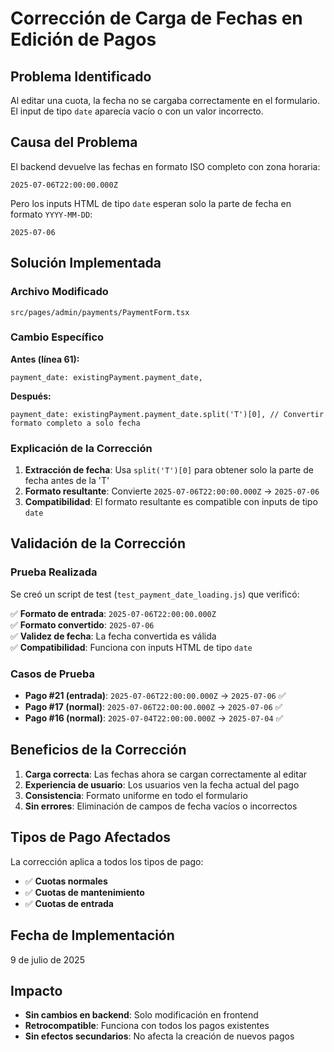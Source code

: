 # Corrección de Carga de Fechas en Edición de Pagos

## Problema Identificado

Al editar una cuota, la fecha no se cargaba correctamente en el formulario. El input de tipo `date` aparecía vacío o con un valor incorrecto.

## Causa del Problema

El backend devuelve las fechas en formato ISO completo con zona horaria:
```
2025-07-06T22:00:00.000Z
```

Pero los inputs HTML de tipo `date` esperan solo la parte de fecha en formato `YYYY-MM-DD`:
```
2025-07-06
```

## Solución Implementada

### Archivo Modificado
`src/pages/admin/payments/PaymentForm.tsx`

### Cambio Específico
**Antes (línea 61):**
```tsx
payment_date: existingPayment.payment_date,
```

**Después:**
```tsx
payment_date: existingPayment.payment_date.split('T')[0], // Convertir formato completo a solo fecha
```

### Explicación de la Corrección

1. **Extracción de fecha**: Usa `split('T')[0]` para obtener solo la parte de fecha antes de la 'T'
2. **Formato resultante**: Convierte `2025-07-06T22:00:00.000Z` → `2025-07-06`
3. **Compatibilidad**: El formato resultante es compatible con inputs de tipo `date`

## Validación de la Corrección

### Prueba Realizada
Se creó un script de test (`test_payment_date_loading.js`) que verificó:

✅ **Formato de entrada**: `2025-07-06T22:00:00.000Z`  
✅ **Formato convertido**: `2025-07-06`  
✅ **Validez de fecha**: La fecha convertida es válida  
✅ **Compatibilidad**: Funciona con inputs HTML de tipo `date`

### Casos de Prueba
- **Pago #21 (entrada)**: `2025-07-06T22:00:00.000Z` → `2025-07-06` ✅
- **Pago #17 (normal)**: `2025-07-06T22:00:00.000Z` → `2025-07-06` ✅
- **Pago #16 (normal)**: `2025-07-04T22:00:00.000Z` → `2025-07-04` ✅

## Beneficios de la Corrección

1. **Carga correcta**: Las fechas ahora se cargan correctamente al editar
2. **Experiencia de usuario**: Los usuarios ven la fecha actual del pago
3. **Consistencia**: Formato uniforme en todo el formulario
4. **Sin errores**: Eliminación de campos de fecha vacíos o incorrectos

## Tipos de Pago Afectados

La corrección aplica a todos los tipos de pago:
- ✅ **Cuotas normales**
- ✅ **Cuotas de mantenimiento** 
- ✅ **Cuotas de entrada**

## Fecha de Implementación
9 de julio de 2025

## Impacto
- **Sin cambios en backend**: Solo modificación en frontend
- **Retrocompatible**: Funciona con todos los pagos existentes
- **Sin efectos secundarios**: No afecta la creación de nuevos pagos
